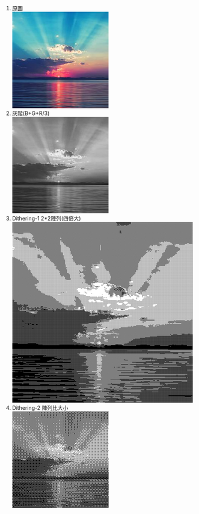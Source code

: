 1. 原圖  
![image](https://github.com/410421216/assignment/blob/master/123.jpg)
2. 灰階(B+G+R/3)  
![image](https://github.com/410421216/assignment/blob/master/gray.jpg)
3. Dithering-1 2*2陣列(四倍大)  
![image](https://github.com/410421216/assignment/blob/master/bw_1.jpg)
4. Dithering-2 陣列比大小  
![image](https://github.com/410421216/assignment/blob/master/bw_2.jpg)
